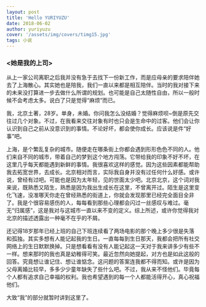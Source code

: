 ```yaml
---
layout: post
title: 'Hello YURIYUZU'
date: 2018-06-02
author: yuriyuzu
cover: '/assets/img/covers/timg15.jpg'
tags: 小说
---
```


### <她是我的上司>

  从上一家公司离职之后我并没有急于去找下一份新工作，而是应母亲的要求陪伴她去了上海散心。其实她也是陪我，我们一直以来都是相互陪伴。当时的我对接下来的未来没打算进一步去做什么所谓的规划。也可能是自己太随性自由，所以一般时候不会考虑太多。说白了只是觉得“麻烦”而已。

  我，北京土著，28岁。单身，未婚。你问我怎么没结婚？觉得麻烦呗~倒是原先交往过几个对象。不过，在我看来交往对象有时也只会是生命中的过客。他们会让你认识到自己之前从没意识到的事情。不论好坏，都会使你成长。应该说是件“好事”吧。

  上海，是个繁乱复杂的城市。随便走在哪条街上你都会遇到形形色色不同的人。他们来自不同的城市，带着自己的梦到这个地方闯荡。它带给我的印象不好不坏，在这里几乎每天都能遇到新鲜的事情。我很喜欢这样的感觉。因为这些因素都能帮助我去拓宽世界，去成长。北京相对而言，实际我自身并没有过任何什么好感。或许说，曾经有过吧。可能也是因为太年轻，见的世面太少吧。北京北京，这个词对我来说，既熟悉又陌生，熟悉是因为我出生成长在这里，不曾离开过。陌生是这里变化飞速，没准哪天你走在曾经熟悉的街道上，你就会发现那里已经完全面目全非了。我是个很容易感伤的人，每每看到那些心理都会闪过一丝感叹与难过。毫无“归属感”，这是我对与这城市一直以来不变的定义。综上所述，或许你觉得我对北京的描述透露出一种毫不在乎的不屑。

  还记得18岁那年已经上班的自己下班连续看了两场电影的那个晚上多少很是失落和孤独。其实多想有人能记起我的生日。一直每每到生日那天，我都会把所有社交网络上的生日默默换掉。只是想看看有没有人能记起这一天对于我来讲多少有些不一样。想来那时的我也真是幼稚得可笑。最近忽然向她提起，对方也是如此这般的回答。究竟想让谁记住、想让谁惦念。这问题的答案连我都不得而知。或许是因为父母离婚比较早，多多少少童年缺失了些什么吧。不过，我从来不怪他们。毕竟每个人都有追求自己幸福的权利。我也希望遇到的每一个人都能活得开心，真心祝福他们。
  
  大致“我”的部分就暂时讲到这里了。
